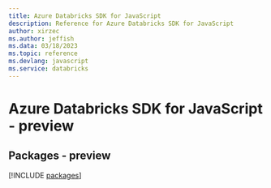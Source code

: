 ```yaml
---
title: Azure Databricks SDK for JavaScript
description: Reference for Azure Databricks SDK for JavaScript
author: xirzec
ms.author: jeffish
ms.data: 03/18/2023
ms.topic: reference
ms.devlang: javascript
ms.service: databricks
---
```

# Azure Databricks SDK for JavaScript - preview
## Packages - preview
[!INCLUDE [packages](databricks-index.md)]